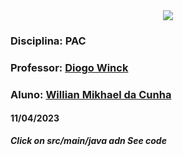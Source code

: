 <div align="center">
 <img src="https://user-images.githubusercontent.com/111321384/225424307-c1475755-8810-4fd3-aa1f-64c7f67c6f65.png" />
 </div>

### Disciplina: PAC 
### Professor: [Diogo Winck](https://www.linkedin.com/in/diogowinck/)
### Aluno: [Willian Mikhael da Cunha](https://www.linkedin.com/in/willianmikhael/)

#### 11/04/2023

___Click on src/main/java adn See code___

